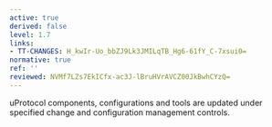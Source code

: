 ```yaml
---
active: true
derived: false
level: 1.7
links:
- TT-CHANGES: H_kwIr-Uo_bbZJ9Lk3JMILqTB_Hg6-61fY_C-7xsui0=
normative: true
ref: ''
reviewed: NVMf7LZs7EkICfx-ac3J-lBruHVrAVCZ00JkBwhCYzQ=
---
```


uProtocol components, configurations and tools are updated under specified change and
configuration management controls.
